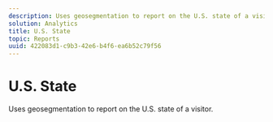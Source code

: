 ```yaml
---
description: Uses geosegmentation to report on the U.S. state of a visitor.
solution: Analytics
title: U.S. State
topic: Reports
uuid: 422083d1-c9b3-42e6-b4f6-ea6b52c79f56
---
```


# U.S. State

Uses geosegmentation to report on the U.S. state of a visitor.

